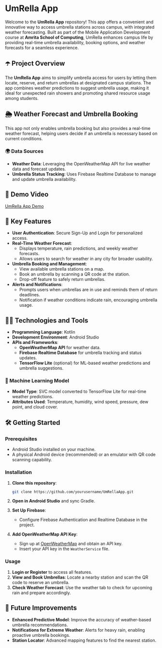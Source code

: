 # UmRella App

Welcome to the **UmRella App** repository! This app offers a convenient and innovative way to access umbrella stations across campus, with integrated weather forecasting. Built as part of the Mobile Application Development course at **Amrita School of Computing**, UmRella enhances campus life by providing real-time umbrella availability, booking options, and weather forecasts for a seamless experience.

## ☂️ Project Overview
The **UmRella App** aims to simplify umbrella access for users by letting them locate, reserve, and return umbrellas at designated campus stations. The app combines weather predictions to suggest umbrella usage, making it ideal for unexpected rain showers and promoting shared resource usage among students.

## 🌦️ Weather Forecast and Umbrella Booking
This app not only enables umbrella booking but also provides a real-time weather forecast, helping users decide if an umbrella is necessary based on current conditions.

### 🌍 Data Sources
- **Weather Data**: Leveraging the OpenWeatherMap API for live weather data and forecast updates.
- **Umbrella Status Tracking**: Uses Firebase Realtime Database to manage and update umbrella availability.

## 🎥 Demo Video
[UmRella App Demo](https://github.com/user-attachments/assets/demo-link)

## 🌟 Key Features
- **User Authentication**: Secure Sign-Up and Login for personalized access.
- **Real-Time Weather Forecast**:
  - Displays temperature, rain predictions, and weekly weather forecasts.
  - Allows users to search for weather in any city for broader usability.
- **Umbrella Booking and Management**:
  - View available umbrella stations on a map.
  - Book an umbrella by scanning a QR code at the station.
  - Drop-off feature to safely return umbrellas.
- **Alerts and Notifications**:
  - Prompts users when umbrellas are in use and reminds them of return deadlines.
  - Notification if weather conditions indicate rain, encouraging umbrella usage.

## 🧑‍💻 Technologies and Tools
- **Programming Language**: Kotlin
- **Development Environment**: Android Studio
- **APIs and Frameworks**:
  - **OpenWeatherMap API** for weather data.
  - **Firebase Realtime Database** for umbrella tracking and status updates.
  - **TensorFlow Lite** (optional) for ML-based weather predictions and umbrella suggestions.

### 🚀 Machine Learning Model
- **Model Type**: SVC model converted to TensorFlow Lite for real-time weather predictions.
- **Attributes Used**: Temperature, humidity, wind speed, pressure, dew point, and cloud cover.

## 🛠️ Getting Started
### Prerequisites
- Android Studio installed on your machine.
- A physical Android device (recommended) or an emulator with QR code scanning capability.

### Installation
1. **Clone this repository**:
   ```bash
   git clone https://github.com/yourusername/UmRellaApp.git
2. **Open in Android Studio** and sync Gradle.

3. **Set Up Firebase**:
   - Configure Firebase Authentication and Realtime Database in the project.

4. **Add OpenWeatherMap API Key**:
   - Sign up at [OpenWeatherMap](https://openweathermap.org/) and obtain an API key.
   - Insert your API key in the `WeatherService` file.

### Usage
1. **Login or Register** to access all features.
2. **View and Book Umbrellas**: Locate a nearby station and scan the QR code to reserve an umbrella.
3. **Check Weather Forecast**: Use the weather tab to check for upcoming rain and prepare accordingly.

## 🚀 Future Improvements
- **Enhanced Predictive Model**: Improve the accuracy of weather-based umbrella recommendations.
- **Notifications for Extreme Weather**: Alerts for heavy rain, enabling proactive umbrella bookings.
- **Station Locator**: Advanced mapping features to find the nearest station.
